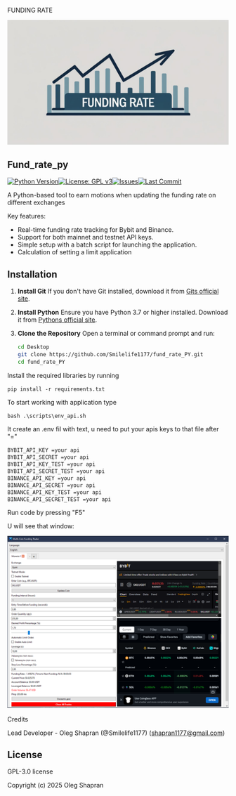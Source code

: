FUNDING RATE

![Alt text](images/example.jpg)

## Fund_rate_py

[![Python Version](https://img.shields.io/badge/python-3.7+-blue.svg)](https://www.python.org/downloads/)[![License: GPL v3](https://img.shields.io/badge/License-GPL%20v3-blue.svg)](https://www.gnu.org/licenses/gpl-3.0)[![Issues](https://img.shields.io/github/issues/Smilelife1177/fund_rate_PY.svg)](https://github.com/Smilelife1177/fund_rate_PY/issues)[![Last Commit](https://img.shields.io/github/last-commit/Smilelife1177/fund_rate_PY/main.svg)](https://github.com/username/repo/commits/main)

A Python-based tool to earn motions when updating the funding rate on different exchanges

Key features:

- Real-time funding rate tracking for Bybit and Binance.
- Support for both mainnet and testnet API keys.
- Simple setup with a batch script for launching the application.
- Calculation of setting a limit application

## Installation

1. **Install Git**
   If you don't have Git installed, download it from [Gits official site](https://git-scm.com/downloads).
2. **Install Python**
   Ensure you have Python 3.7 or higher installed. Download it from [Pythons official site](https://www.python.org/downloads/).
3. **Clone the Repository**
   Open a terminal or command prompt and run:

   ```bash
   cd Desktop
   git clone https://github.com/Smilelife1177/fund_rate_PY.git
   cd fund_rate_PY
   ```

Install the required libraries by running

```
pip install -r requirements.txt
```

To start working with application type

```
bash .\scripts\env_api.sh
```

It create an .env fil with text, u need to put your apis keys to that file after "="

```
BYBIT_API_KEY =your api
BYBIT_API_SECRET =your api
BYBIT_API_KEY_TEST =your api
BYBIT_API_SECRET_TEST =your api
BINANCE_API_KEY =your api
BINANCE_API_SECRET =your api
BINANCE_API_KEY_TEST =your api
BINANCE_API_SECRET_TEST =your api
```

Run code by pressing "F5"

U will see that window:

![image](images/Screenshot.png)

Credits

Lead Developer - Oleg Shapran (@Smilelife1177) (shapran1177@gmail.com)

## License

GPL-3.0 license

Copyright (c) 2025 Oleg Shapran
